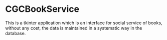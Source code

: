 # CGCBookService
This is a tkinter application which is an interface for social service of books, without any cost, the data is maintained in a systematic way in the database.
